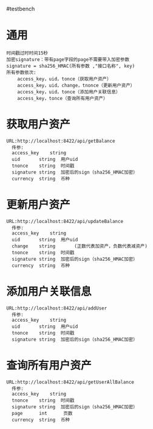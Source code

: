 #testbench

# 通用 
	时间戳过时时间15秒                              
	加密signature：带有page字段的page不需要带入加密参数
	signature = sha256_HMAC(所有参数 ,"接口名称", key)
	所有参数依次:
		access_key，uid，tonce（获取用户资产）
		access_key，uid，change，tnonce（更新用户资产）
		access_key，uid，tonce（添加用户关联信息）
		access_key，tonce（查询所有用户资产）

# 获取用户资产		  						
    URL:http://localhost:8422/api/getBalance		
      传参:		
	  access_key	string		
	  uid		string	用户uid
	  tnonce	string	时间戳
	  signature	string	加密后的sign（sha256_HMAC加密）
	  currency  string  币种

# 更新用户资产			
    URL:http://localhost:8422/api/updateBalance
      传参:
	  access_key	string		
	  uid		string	用户uid
	  change	string       (正数代表加资产，负数代表减资产)
	  tnonce	string	时间戳
	  signature	string	加密后的sign（sha256_HMAC加密）
      currency  string  币种

# 添加用户关联信息			
    URL:http://localhost:8422/api/addUser
      传参:
	  access_key	string		
	  uid		string	用户uid
	  tnonce	string	时间戳
	  signature	string	加密后的sign（sha256_HMAC加密）

# 查询所有用户资产			
    URL:http://localhost:8422/api/getUserAllBalance
      传参:
	  access_key	string		
	  tnonce	string	时间戳
	  signature	string	加密后的sign（sha256_HMAC加密）
	  page		int      页数
	  currency  string  币种
